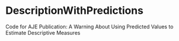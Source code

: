 # DescriptionWithPredictions
Code for AJE Publication: A Warning About Using Predicted Values to Estimate Descriptive Measures
